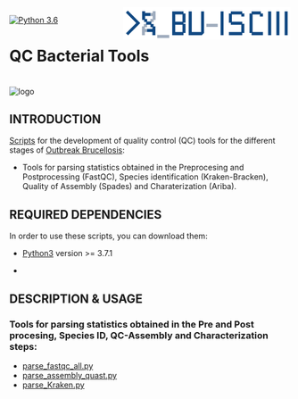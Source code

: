<img src="images/BU_ISCIII_logo.png" alt="logo" width="300" align="right"/>

[![Python 3.6](https://img.shields.io/badge/python-3.6-blue.svg)](https://www.python.org/downloads/release/python-360/)

# **QC Bacterial Tools**

<br>

<img src="bacterial_qc/images/Schema_Brucellosis_Ourbreak.png" alt="logo" align="center"/>


<br>

## INTRODUCTION


[Scripts](https://github.com/BU-ISCIII/bacterial_qc/tree/develop) for the development of  quality control (QC) tools for the different stages of [Outbreak Brucellosis](https://github.com/sgonzalezbodi/Outbreak_Brucellosis):

* Tools for parsing statistics obtained in the Preprocesing and Postprocessing (FastQC), Species identification (Kraken-Bracken), Quality of Assembly (Spades) and Charaterization (Ariba).

## REQUIRED DEPENDENCIES

In order to use these scripts, you can download them: 

* [Python3](https://www.python.org) version >= 3.7.1

*

## DESCRIPTION & USAGE


### Tools for parsing statistics obtained in the Pre and Post procesing, Species ID, QC-Assembly and Characterization steps:

* [parse_fastqc_all.py](https://github.com/BU-ISCIII/bacterial_qc/blob/master/parse_fastqc_all.py)
* [parse_assembly_quast.py](https://github.com/BU-ISCIII/bacterial_qc/blob/master/parse_assembly_quast.py)
* [parse_Kraken.py](https://github.com/BU-ISCIII/bacterial_qc/blob/master/parse_Kraken.py)


